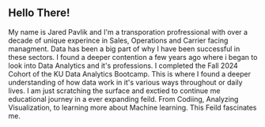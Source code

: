 ## Hello There!

My name is Jared Pavlik and I'm a transporation profressional with over a decade of unique experince in Sales, Operations and Carrier facing managment. Data has been a big part of why I have been successful in these sectors. I found a deeper contention a few years ago where i began to look into Data Analytics and it's professions. I completed the Fall 2024 Cohort of the KU Data Analytics Bootcamp. This is where I found a deeper understanding of how data work in it's various ways throughout or daily lives. I am just scratching the surface and exctied to continue me educational journey in a ever expanding feild. From Codiing, Analyzing Visualization, to learning more about Machine learning. This Feild fascinates me. 

